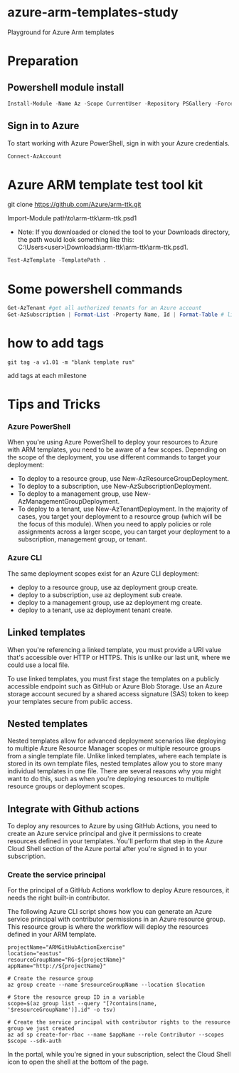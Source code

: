 # azure-arm-templates-study
Playground for Azure Arm templates

# Preparation
## Powershell module install

```powershell
Install-Module -Name Az -Scope CurrentUser -Repository PSGallery -Force
```

## Sign in to Azure
To start working with Azure PowerShell, sign in with your Azure credentials.

```powershell
Connect-AzAccount
```

# Azure ARM template test tool kit
git clone https://github.com/Azure/arm-ttk.git

Import-Module path\to\arm-ttk\arm-ttk.psd1

- Note: If you downloaded or cloned the tool to your Downloads directory, the path would look something like this: C:\Users\<user>\Downloads\arm-ttk\arm-ttk\arm-ttk.psd1.

```powershell
Test-AzTemplate -TemplatePath .
```

# Some powershell commands
```powershell
Get-AzTenant #get all authorized tenants for an Azure account
Get-AzSubscription | Format-List -Property Name, Id | Format-Table # lists Subscriptions
```

# how to add tags
```shell
git tag -a v1.01 -m "blank template run"
```
add tags at each milestone

# Tips and Tricks
### Azure PowerShell
When you're using Azure PowerShell to deploy your resources to Azure with ARM templates, you need to be aware of a few scopes. Depending on the scope of the deployment, you use different commands to target your deployment:

- To deploy to a resource group, use New-AzResourceGroupDeployment.
- To deploy to a subscription, use New-AzSubscriptionDeployment.
- To deploy to a management group, use New-AzManagementGroupDeployment.
- To deploy to a tenant, use New-AzTenantDeployment.
In the majority of cases, you target your deployment to a resource group (which will be the focus of this module). When you need to apply policies or role assignments across a larger scope, you can target your deployment to a subscription, management group, or tenant.

### Azure CLI
The same deployment scopes exist for an Azure CLI deployment:

- deploy to a resource group, use az deployment group create.
- deploy to a subscription, use az deployment sub create.
- deploy to a management group, use az deployment mg create.
- deploy to a tenant, use az deployment tenant create.

## Linked templates
When you're referencing a linked template, you must provide a URI value that's accessible over HTTP or HTTPS. This is unlike our last unit, where we could use a local file.

To use linked templates, you must first stage the templates on a publicly accessible endpoint such as GitHub or Azure Blob Storage. Use an Azure storage account secured by a shared access signature (SAS) token to keep your templates secure from public access.

## Nested templates
Nested templates allow for advanced deployment scenarios like deploying to multiple Azure Resource Manager scopes or multiple resource groups from a single template file. Unlike linked templates, where each template is stored in its own template files, nested templates allow you to store many individual templates in one file. There are several reasons why you might want to do this, such as when you're deploying resources to multiple resource groups or deployment scopes.

## Integrate with Github actions
To deploy any resources to Azure by using GitHub Actions, you need to create an Azure service principal and give it permissions to create resources defined in your templates. You'll perform that step in the Azure Cloud Shell section of the Azure portal after you're signed in to your subscription.

### Create the service principal
For the principal of a GitHub Actions workflow to deploy Azure resources, it needs the right built-in contributor.

The following Azure CLI script shows how you can generate an Azure service principal with contributor permissions in an Azure resource group. This resource group is where the workflow will deploy the resources defined in your ARM template.

```shell
projectName="ARMGitHubActionExercise"
location="eastus"
resourceGroupName="RG-${projectName}"
appName="http://${projectName}"

# Create the resource group
az group create --name $resourceGroupName --location $location

# Store the resource group ID in a variable
scope=$(az group list --query "[?contains(name, '$resourceGroupName')].id" -o tsv)

# Create the service principal with contributor rights to the resource group we just created
az ad sp create-for-rbac --name $appName --role Contributor --scopes $scope --sdk-auth
```
In the portal, while you're signed in your subscription, select the Cloud Shell icon to open the shell at the bottom of the page.